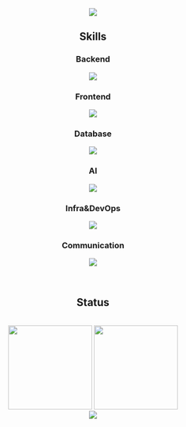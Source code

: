 

<div align="center">
  <img src="https://capsule-render.vercel.app/api?type=waving&color=gradient&customColorList=22&height=200&section=header&text&animation=fadeIn&fontSize=50&fontColor=ffffff&fontAlignY=38" />
</div>
<div align="center">
  <p><h2>Skills</h2></p>
  <p><h3>Backend</h3></p>
  <p align="center">
    <img src="https://skillicons.dev/icons?i=java,spring,python,django,fastapi,express,nodejs&theme=light" />
  </p>
  <p><h3>Frontend</h3></p>
  <p align="center">
    <img src="https://skillicons.dev/icons?i=html,css,js,vue,react,nextjs&theme=light" />
  </p>
  <p><h3>Database</h3></p>
  <p align="center">
    <img src="https://skillicons.dev/icons?i=mysql,mongo,redis,firebase&theme=light" />
  </p>
  <p><h3>AI</h3></p>
  <p align="center">
    <img src="https://skillicons.dev/icons?i=tensorflow,opencv&theme=light" />
  </p>
  <p><h3>Infra&DevOps</h3></p>
  <p align="center">
    <img src="https://skillicons.dev/icons?i=aws,ubuntu,docker,nginx,rabbitmq&theme=light" />
  </p>
  <p><h3>Communication</h3></p>
  <p align="center">
    <img src="https://skillicons.dev/icons?i=git,github,gitlab,figma,discord,notion,postman&theme=light" />
  </p>
</div>
</br>
<div align="center">
  <p><h2>Status</h2></p>
  </br>
  <img height=170 src="https://github-readme-stats.vercel.app/api/top-langs/?username=jaemoon99&theme=light&layout=compact" />
  <img height=170 src="https://github-readme-stats.vercel.app/api?username=jaemoon99&layout=compact" />
</div>
<div align="center">
  <img src="https://capsule-render.vercel.app/api?type=waving&color=gradient&customColorList=22&height=200&section=footer" />
</div>
